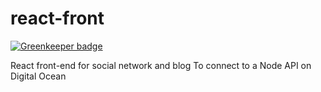 # react-front

[![Greenkeeper badge](https://badges.greenkeeper.io/ajax27/react-front.svg)](https://greenkeeper.io/)

React front-end for social network and blog
To connect to a Node API on Digital Ocean
